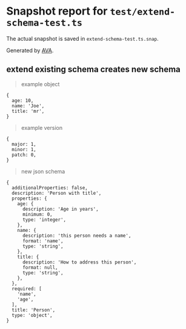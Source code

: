 # Snapshot report for `test/extend-schema-test.ts`

The actual snapshot is saved in `extend-schema-test.ts.snap`.

Generated by [AVA](https://ava.li).

## extend existing schema creates new schema

> example object

    {
      age: 10,
      name: 'Joe',
      title: 'mr',
    }

> example version

    {
      major: 1,
      minor: 1,
      patch: 0,
    }

> new json schema

    {
      additionalProperties: false,
      description: 'Person with title',
      properties: {
        age: {
          description: 'Age in years',
          minimum: 0,
          type: 'integer',
        },
        name: {
          description: 'this person needs a name',
          format: 'name',
          type: 'string',
        },
        title: {
          description: 'How to address this person',
          format: null,
          type: 'string',
        },
      },
      required: [
        'name',
        'age',
      ],
      title: 'Person',
      type: 'object',
    }
